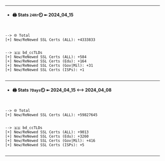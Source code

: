 

---
- #### 🖨️ **Stats** `24Hr`⏲️ ➼ 2024_04_15
```console


--> 🌐 Total
[+] New/ReNewed SSL Certs (ALL): +4333833


--> 🇧🇩 bd_ccTLDs
[+] New/ReNewed SSL Certs (ALL): +584
[+] New/ReNewed SSL Certs (Edu): +164
[+] New/ReNewed SSL Certs (Gov|Mil): +31
[+] New/ReNewed SSL Certs (ISPs): +1


```

---
- #### 🖨️ **Stats** `7Days`⏲️ ➼ 2024_04_15 <--> 2024_04_08
```console


--> 🌐 Total
[+] New/ReNewed SSL Certs (ALL): +59827645


--> 🇧🇩 bd_ccTLDs
[+] New/ReNewed SSL Certs (ALL): +9013
[+] New/ReNewed SSL Certs (Edu): +3260
[+] New/ReNewed SSL Certs (Gov|Mil): +416
[+] New/ReNewed SSL Certs (ISPs): +5


```

---

